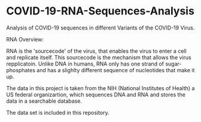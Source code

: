 # COVID-19-RNA-Sequences-Analysis
Analysis of COVID-19 sequences in different Variants of the COVID-19 Virus.

RNA Overview:

RNA is the 'sourcecode' of the virus, that enables the virus to enter a cell and replicate itself. This sourcecode is the mechanism that allows the virus repplicatoin. Unlike DNA in humans, RNA only has one strand of sugar-phosphates and has a slighlty different sequence of nucleotides that make it up.

The data in this project is taken from the NIH (National Institutes of Health) a US federal organizartion, which sequences DNA and RNA and stores the data in a searchable database. 

The data set is included in this repository. 
